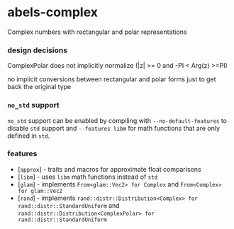 # abels-complex
Complex numbers with rectangular and polar representations

### design decisions
ComplexPolar does not implicitly normalize (|z| >= 0 and -PI < Arg(z) >=PI)

no implicit conversions between rectangular and polar forms just to get back the original type

### `no_std` support

`no_std` support can be enabled by compiling with `--no-default-features` to
disable `std` support and `--features libm` for math functions that are only
defined in `std`.

### features

* [`approx`] - traits and macros for approximate float comparisons
* [`libm`] - uses `libm` math functions instead of `std`
* [`glam`] - implements `From<glam::Vec2> for Complex` and `From<Complex> for glam::Vec2`
* [`rand`] - implements `rand::distr::Distribution<Complex> for rand::distr::StandardUniform`
and `rand::distr::Distribution<ComplexPolar> for rand::distr::StandardUniform`

